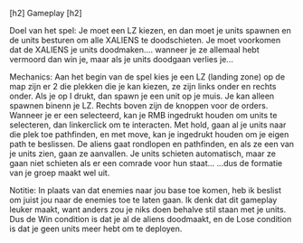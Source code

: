 [h2] Gameplay [h2\]

Doel van het spel:
Je moet een LZ kiezen, en dan moet je units spawnen en de units besturen om alle XALIENS te doodschieten. Je moet voorkomen dat de XALIENS je units doodmaken.... wanneer je ze allemaal hebt vermoord dan win je, maar als je units doodgaan verlies je...

Mechanics:
Aan het begin van de spel kies je een LZ (landing zone) op de map zijn er 2 die plekken die je kan kiezen, ze zijn links onder en rechts onder.
Als je op I drukt, dan spawn je een unit op je muis. Je kan alleen spawnen binenn je LZ.
Rechts boven zijn de knoppen voor de orders. Wanneer je er een selecteerd, kan je RMB ingedrukt houden om units te selecteren, dan linkerclick om te interacten. Met hold, gaan al je units naar die plek toe pathfinden, en met move, kan je ingedrukt houden om je eigen path te beslissen.
De aliens gaat rondlopen en pathfinden, en als ze een van je units zien, gaan ze aanvallen.
Je units schieten automatisch, maar ze gaan niet schieten als er een comrade voor hun staat...
...dus de formatie van je groep maakt wel uit.

Notitie:
In plaats van dat enemies naar jou base toe komen, heb ik beslist om juist jou naar de enemies toe te laten gaan. Ik denk dat dit gameplay leuker maakt, want anders zou je niks doen behalve stil staan met je units. Dus de Win condition is dat je al de aliens doodmaakt, en de Lose condition is dat je geen units meer hebt om te deployen.
